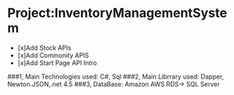 # Project:InventoryManagementSystem
 - [x]Add Stock APIs
 - [x]Add Commonity APIS
 - [x]Add Start Page API Intro
 
###1, Main Technologies used: C#, Sql
###2, Main Librrary used: Dapper, Newton.JSON,.net 4.5
###3, DataBase: Amazon AWS RDS-> SQL Server
